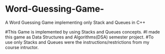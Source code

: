 # Word-Guessing-Game-
A Word Guessing Game implementing only Stack and Queues in C++

#This Game is implemented by using Stacks and Queues concepts.
#I made this game as Data Structures and Algorithms(DSA) semester project.
#To use only Stacks and Queues were the instructions/restrictions from my course intructor.
